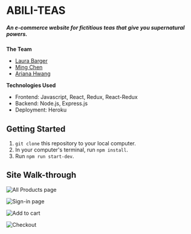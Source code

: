 # ABILI-TEAS
##### An e-commerce website for fictitious teas that give you supernatural powers.

**The Team**
- [Laura Barger](https://github.com/lauraaltia)
- [Ming Chen](https://github.com/mzchen14)
- [Ariana Hwang](https://github.com/Ahwan0717)

**Technologies Used**
- Frontend: Javascript, React, Redux, React-Redux
- Backend: Node.js, Express.js
- Deployment: Heroku

## Getting Started
1.  `git clone` this repository to your local computer.
2.  In your computer's terminal, run `npm install`.
3.  Run `npm run start-dev`.

## Site Walk-through
![All Products page](https://media.giphy.com/media/VCn2XbAQ07M7jVCqN5/giphy.gif)

![Sign-in page](https://media.giphy.com/media/l44j9f33hCjeHr2pH5/giphy.gif)

![Add to cart](https://media.giphy.com/media/hs7HYpOaR4J4clqZqK/giphy.gif)

![Checkout](https://media.giphy.com/media/JRUoGPqnh9eAcj23Vk/giphy.gif) 
